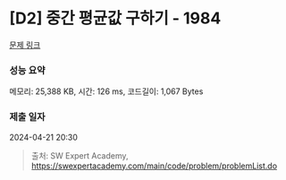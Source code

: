 # [D2] 중간 평균값 구하기 - 1984 

[문제 링크](https://swexpertacademy.com/main/code/problem/problemDetail.do?contestProbId=AV5Pw_-KAdcDFAUq) 

### 성능 요약

메모리: 25,388 KB, 시간: 126 ms, 코드길이: 1,067 Bytes

### 제출 일자

2024-04-21 20:30



> 출처: SW Expert Academy, https://swexpertacademy.com/main/code/problem/problemList.do